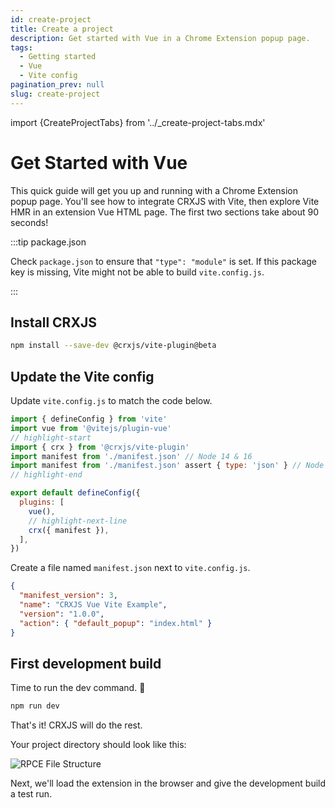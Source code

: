 ```yaml
---
id: create-project
title: Create a project
description: Get started with Vue in a Chrome Extension popup page.
tags:
  - Getting started
  - Vue
  - Vite config
pagination_prev: null
slug: create-project
---
```


import {CreateProjectTabs} from '../\_create-project-tabs.mdx'

# Get Started with Vue

This quick guide will get you up and running with a Chrome Extension popup page.
You'll see how to integrate CRXJS with Vite, then explore Vite HMR in an
extension Vue HTML page. The first two sections take about 90 seconds!

<CreateProjectTabs projectType="vue"/>

:::tip package.json

Check `package.json` to ensure that `"type": "module"` is set. If this package
key is missing, Vite might not be able to build `vite.config.js`. 

:::

## Install CRXJS

```sh
npm install --save-dev @crxjs/vite-plugin@beta
```

## Update the Vite config

Update `vite.config.js` to match the code below.

```js title=vite.config.js
import { defineConfig } from 'vite'
import vue from '@vitejs/plugin-vue'
// highlight-start
import { crx } from '@crxjs/vite-plugin'
import manifest from './manifest.json' // Node 14 & 16
import manifest from './manifest.json' assert { type: 'json' } // Node >=17
// highlight-end

export default defineConfig({
  plugins: [
    vue(),
    // highlight-next-line
    crx({ manifest }),
  ],
})
```

Create a file named `manifest.json` next to `vite.config.js`.

```json title=manifest.json
{
  "manifest_version": 3,
  "name": "CRXJS Vue Vite Example",
  "version": "1.0.0",
  "action": { "default_popup": "index.html" }
}
```

## First development build

Time to run the dev command. 🤞

```sh
npm run dev
```

That's it! CRXJS will do the rest.

Your project directory should look like this:

![RPCE File Structure](./assets/start-initial-files.png)

Next, we'll load the extension in the browser and give the development build a
test run.
